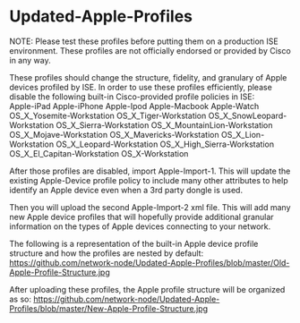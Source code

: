# Updated-Apple-Profiles

NOTE: Please test these profiles before putting them on a production ISE environment. These profiles are not officially endorsed or provided by Cisco in any way. 

These profiles should change the structure, fidelity, and granulary of Apple devices profiled by ISE. In order to use these profiles efficiently, please disable the following built-in Cisco-provided profile policies in ISE: 
<br> Apple-iPad
Apple-iPhone
Apple-Ipod
Apple-Macbook
Apple-Watch
OS_X_Yosemite-Workstation
OS_X_Tiger-Workstation
OS_X_SnowLeopard-Workstation
OS_X_Sierra-Workstation
OS_X_MountainLion-Workstation
OS_X_Mojave-Workstation
OS_X_Mavericks-Workstation
OS_X_Lion-Workstation
OS_X_Leopard-Workstation
OS_X_High_Sierra-Workstation
OS_X_El_Capitan-Workstation
OS_X-Workstation


After those profiles are disabled, import Apple-Import-1. This will update the existing Apple-Device profile policy to include many other attributes to help identify an Apple device even when a 3rd party dongle is used. 

Then you will upload the second Apple-Import-2 xml file. This will add many new Apple device profiles that will hopefully provide additional granular information on the types of Apple devices connecting to your network. 

The following is a representation of the built-in Apple device profile structure and how the profiles are nested by default: https://github.com/network-node/Updated-Apple-Profiles/blob/master/Old-Apple-Profile-Structure.jpg

After uploading these profiles, the Apple profile structure will be organized as so: https://github.com/network-node/Updated-Apple-Profiles/blob/master/New-Apple-Profile-Structure.jpg

